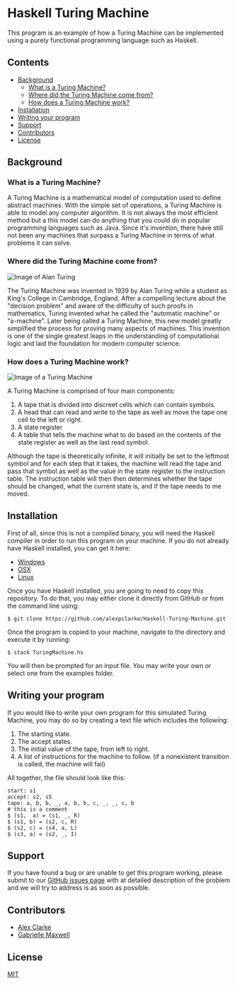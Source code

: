 # Haskell Turing Machine

This program is an example of how a Turing Machine can be implemented using a purely functional programming language such as Haskell.

## Contents

- [Background](#background)
  - [What is a Turing Machine?](#what-is-a-turing-machine)
  - [Where did the Turing Machine come from?](#where-did-the-turing-machine-come-from)
  - [How does a Turing Machine work?](#how-does-a-turing-machine-work)
- [Installation](#installation)
- [Writing your program](#writing-your-program)
- [Support](#support)
- [Contributors](#contributors)
- [License](#license)

## Background

### What is a Turing Machine?

A Turing Machine is a mathematical model of computation used to define abstract machines. With the simple set of operations, a Turing Machine is able to model any computer algorithm. It is not always the most efficient method but a this model can do anything that you could do in popular programming languages such as Java. Since it's invention, there have still not been any machines that surpass a Turing Machine in terms of what problems it can solve.

### Where did the Turing Machine come from?

![Image of Alan Turing](https://www.biography.com/.image/ar_1:1%2Cc_fill%2Ccs_srgb%2Cg_face%2Cq_auto:good%2Cw_300/MTE5NDg0MDU1MTUzMTE2Njg3/alan-turing-9512017-1-402.jpg)

The Turing Machine was invented in 1939 by Alan Turing while a student as King's College in Cambridge, England. After a compelling lecture about the "decision problem" and aware of the difficulty of such proofs in mathematics, Turing invented what he called the "automatic machine" or "a-machine". Later being called a Turing Machine, this new model greatly simplified the process for proving many aspects of machines. This invention is one of the single greatest leaps in the understanding of computational logic and laid the foundation for modern computer science.

### How does a Turing Machine work?

![Image of a Turing Machine](https://d18l82el6cdm1i.cloudfront.net/uploads/dfugTjn2WC-tm_palindrome.gif)

A Turing Machine is comprised of four main components:
1. A tape that is divided into discreet cells which can contain symbols.
2. A head that can read and write to the tape as well as move the tape one cell to the left or right.
3. A state register
4. A table that tells the machine what to do based on the contents of the state register as well as the last read symbol.

Although the tape is theoretically infinite, it will initially be set to the leftmost symbol and for each step that it takes, the machine will read the tape and pass that symbol as well as the value in the state register to the instruction table. The instruction table will then then determines whether the tape should be changed, what the current state is, and if the tape needs to me moved.

## Installation

First of all, since this is not a compiled binary, you will need the Haskell compiler in order to run this program on your machine. If you do not already have Haskell installed, you can get it here:

- [Windows](http://docs.haskellstack.org/en/stable/install_and_upgrade/#windows)
- [OSX](http://docs.haskellstack.org/en/stable/install_and_upgrade/#os-x)
- [Linux](http://docs.haskellstack.org/en/stable/install_and_upgrade/#ubuntu)

Once you have Haskell installed, you are going to need to copy this repository. To do that, you may either clone it directly from GitHub or from the command line using:

```
$ git clone https://github.com/alexpclarke/Haskell-Turing-Machine.git
```

Once the program is copied to your machine, navigate to the directory and execute it by running:

```
$ stack TuringMachine.hs
```

You will then be prompted for an input file. You may write your own or select one from the examples folder.

## Writing your program

If you would like to write your own program for this simulated Turing Machine, you may do so by creating a text file which includes the following:

1. The starting state.
2. The accept states.
3. The initial value of the tape, from left to right.
4. A list of instructions for the machine to follow. (if a nonexistent transition is called, the machine will fail)

All together, the file should look like this:

```
start: s1
accept: s2, s5
tape: a, b, b, _, a, b, b, c, _, _, c, b
# this is a comment
$ (s1,  a) = (s1, _, R)
$ (s1, b) = (s2, c, R)
$ (s2, c) = (s4, a, L)
$ (s3, a) = (s2, _, I)
```

## Support

If you have found a bug or are unable to get this program working, please submit to our [GitHub issues page](https://github.com/alexpclarke/Haskell-Turing-Machine/issues) with at detailed description of the problem and we will try to address is as soon as possible.

## Contributors

- [Alex Clarke](https://github.com/alexpclarke)
- [Gabrielle Maxwell](https://github.com/gabiiiiiii)

## License

[MIT](https://github.com/alexpclarke/Haskell-Turing-Machine/blob/master/LICENSE)
